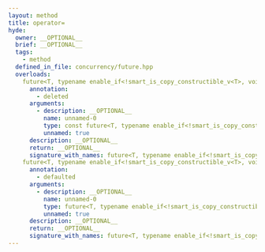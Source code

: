 ```yaml
---
layout: method
title: operator=
hyde:
  owner: __OPTIONAL__
  brief: __OPTIONAL__
  tags:
    - method
  defined_in_file: concurrency/future.hpp
  overloads:
    future<T, typename enable_if<!smart_is_copy_constructible_v<T>, void>::type> & operator=(const future<T, typename enable_if<!smart_is_copy_constructible_v<T>, void>::type> &):
      annotation:
        - deleted
      arguments:
        - description: __OPTIONAL__
          name: unnamed-0
          type: const future<T, typename enable_if<!smart_is_copy_constructible_v<T>, void>::type> &
          unnamed: true
      description: __OPTIONAL__
      return: __OPTIONAL__
      signature_with_names: future<T, typename enable_if<!smart_is_copy_constructible_v<T>, void>::type> & operator=(const future<T, typename enable_if<!smart_is_copy_constructible_v<T>, void>::type> &)
    future<T, typename enable_if<!smart_is_copy_constructible_v<T>, void>::type> & operator=(future<T, typename enable_if<!smart_is_copy_constructible_v<T>, void>::type> &&):
      annotation:
        - defaulted
      arguments:
        - description: __OPTIONAL__
          name: unnamed-0
          type: future<T, typename enable_if<!smart_is_copy_constructible_v<T>, void>::type> &&
          unnamed: true
      description: __OPTIONAL__
      return: __OPTIONAL__
      signature_with_names: future<T, typename enable_if<!smart_is_copy_constructible_v<T>, void>::type> & operator=(future<T, typename enable_if<!smart_is_copy_constructible_v<T>, void>::type> &&)
---
```


